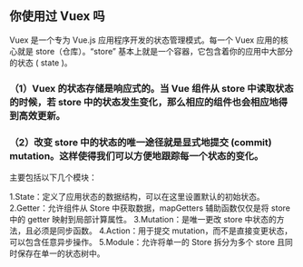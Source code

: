 ## 你使用过 Vuex 吗

Vuex 是一个专为 Vue.js 应用程序开发的状态管理模式。每一个 Vuex 应用的核心就是 store（仓库）。“store” 基本上就是一个容器，它包含着你的应用中大部分的状态 ( state )。

### （1）Vuex 的状态存储是响应式的。当 Vue 组件从 store 中读取状态的时候，若 store 中的状态发生变化，那么相应的组件也会相应地得到高效更新。

### （2）改变 store 中的状态的唯一途径就是显式地提交 (commit) mutation。这样使得我们可以方便地跟踪每一个状态的变化。

主要包括以下几个模块：

1.State：定义了应用状态的数据结构，可以在这里设置默认的初始状态。
2.Getter：允许组件从 Store 中获取数据，mapGetters 辅助函数仅仅是将 store 中的 getter 映射到局部计算属性。
3.Mutation：是唯一更改 store 中状态的方法，且必须是同步函数。
4.Action：用于提交 mutation，而不是直接变更状态，可以包含任意异步操作。
5.Module：允许将单一的 Store 拆分为多个 store 且同时保存在单一的状态树中。

